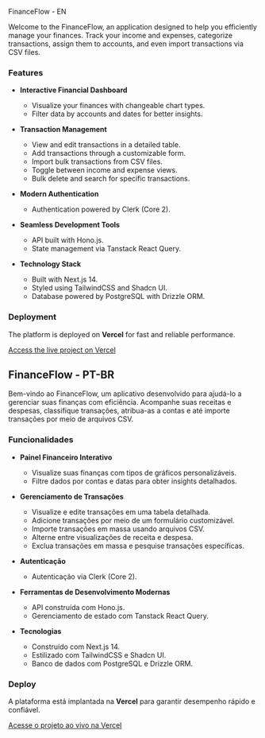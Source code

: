 FinanceFlow - EN

Welcome to the FinanceFlow, an application designed to help you efficiently manage your finances. Track your income and expenses, categorize transactions, assign them to accounts, and even import transactions via CSV files.

### Features  

- **Interactive Financial Dashboard**  
  - Visualize your finances with changeable chart types.  
  - Filter data by accounts and dates for better insights.  

- **Transaction Management**  
  - View and edit transactions in a detailed table.  
  - Add transactions through a customizable form.  
  - Import bulk transactions from CSV files.  
  - Toggle between income and expense views.  
  - Bulk delete and search for specific transactions.  

- **Modern Authentication**  
  - Authentication powered by Clerk (Core 2).  

- **Seamless Development Tools**  
  - API built with Hono.js.  
  - State management via Tanstack React Query.  

- **Technology Stack**  
  - Built with Next.js 14.  
  - Styled using TailwindCSS and Shadcn UI.  
  - Database powered by PostgreSQL with Drizzle ORM.  

### Deployment  

The platform is deployed on **Vercel** for fast and reliable performance.  

[Access the live project on Vercel](https://finance-flow-puce.vercel.app/)  

## FinanceFlow - PT-BR

Bem-vindo ao FinanceFlow, um aplicativo desenvolvido para ajudá-lo a gerenciar suas finanças com eficiência. Acompanhe suas receitas e despesas, classifique transações, atribua-as a contas e até importe transações por meio de arquivos CSV.

### Funcionalidades  

- **Painel Financeiro Interativo**  
  - Visualize suas finanças com tipos de gráficos personalizáveis.  
  - Filtre dados por contas e datas para obter insights detalhados.  

- **Gerenciamento de Transações**  
  - Visualize e edite transações em uma tabela detalhada.  
  - Adicione transações por meio de um formulário customizável.  
  - Importe transações em massa usando arquivos CSV.  
  - Alterne entre visualizações de receita e despesa.  
  - Exclua transações em massa e pesquise transações específicas.  

- **Autenticação**  
  - Autenticação via Clerk (Core 2).  

- **Ferramentas de Desenvolvimento Modernas**  
  - API construída com Hono.js.  
  - Gerenciamento de estado com Tanstack React Query.  

- **Tecnologias**  
  - Construído com Next.js 14.  
  - Estilizado com TailwindCSS e Shadcn UI.  
  - Banco de dados com PostgreSQL e Drizzle ORM.  

### Deploy  

A plataforma está implantada na **Vercel** para garantir desempenho rápido e confiável.  

[Acesse o projeto ao vivo na Vercel](https://finance-flow-puce.vercel.app/) 


